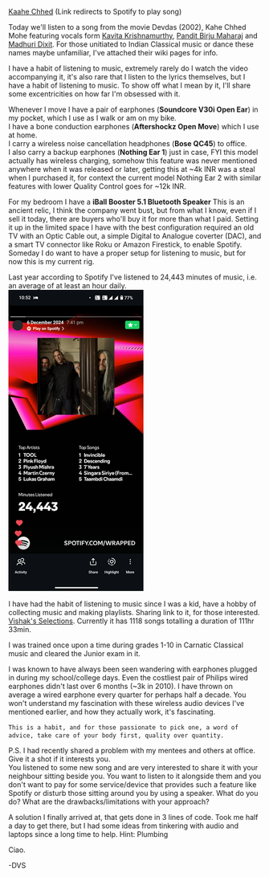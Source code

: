 [Kaahe Chhed](https://open.spotify.com/track/7LgYx8FPuRvjSaFKw4ImIT?si=cee7936015b9444b) (Link redirects to Spotify to play song)

Today we'll listen to a song from the movie Devdas (2002), Kahe Chhed Mohe featuring vocals form [Kavita Krishnamurthy](https://en.wikipedia.org/wiki/Kavita_Krishnamurti), [Pandit Birju Maharaj](https://en.wikipedia.org/wiki/Birju_Maharaj) and [Madhuri Dixit](https://en.wikipedia.org/wiki/Madhuri_Dixit). For those unitiated to Indian Classical music or dance these names maybe unfamiliar, I've attached their wiki pages for info.

I have a habit of listening to music, extremely rarely do I watch the video accompanying it, it's also rare that I listen to the lyrics themselves, but I have a habit of listening to music. To show off what I mean by it, I'll share some excentricities on how far I'm obsessed with it.

Whenever I move I have a pair of earphones (**Soundcore V30i Open Ear**) in my pocket, which I use as I walk or am on my bike.  
I have a bone conduction earphones (**Aftershockz Open Move**) which I use at home.   
I carry a wireless noise cancellation headphones (**Bose QC45**) to office.  
I also carry a backup earphones (**Nothing Ear 1**) just in case, FYI this model actually has wireless charging, somehow this feature was never mentioned anywhere when it was released or later, getting this at ~4k INR was a steal when I purchased it, for context the current model Nothing Ear 2 with similar features with lower Quality Control goes for ~12k INR. 

For my bedroom I have a **iBall Booster 5.1 Bluetooth Speaker** This is an ancient relic, I think the company went bust, but from what I know, even if I sell it today, there are buyers who'll buy it for more than what I paid. Setting it up in the limited space I have with the best configuration required an old TV with an Optic Cable out, a simple Digital to Analogue coverter (DAC), and a smart TV connector like Roku or Amazon Firestick, to enable Spotify. Someday I do want to have a proper setup for listening to music, but for now this is my current rig.  

Last year according to Spotify I've listened to 24,443 minutes of music, i.e. an average of at least an hour daily. 
![2024 Spotify wrapped](./Screenshot_20250415-225203.png)

I have had the habit of listening to music since I was a kid, have a hobby of collecting music and making playlists. Sharing link to it, for those interested.
[Vishak's Selections](https://open.spotify.com/playlist/596c3Od1tJqx4mv645Z3No?si=c20361ecdccb4df6). Currently it has 1118 songs totalling a duration of 111hr 33min.

I was trained once upon a time during grades 1-10 in Carnatic Classical music and cleared the Junior exam in it. 

I was known to have always been seen wandering with earphones plugged in during my school/college days. Even the costliest pair of Philips wired earphones didn't last over 6 months (~3k in 2010). I have thrown on average a wired earphone every quarter for perhaps half a decade. You won't understand my fascination with these wireless audio devices I've mentioned earlier, and how they actually work, it's fascinating.

    This is a habit, and for those passionate to pick one, a word of advice, take care of your body first, quality over quantity.


P.S. I had recently shared a problem with my mentees and others at office. Give it a shot if it interests you.  
You listened to some new song and are very interested to share it with your neighbour sitting beside you. You want to listen to it alongside them and you don't want to pay for some service/device that provides such a feature like Spotify or disturb those sitting around you by using a speaker. What do you do? What are the drawbacks/limitations with your approach?

A solution I finally arrived at, that gets done in 3 lines of code. Took me half a day to get there, but I had some ideas from tinkering with audio and laptops since a long time to help.
Hint: Plumbing

Ciao.

-DVS
